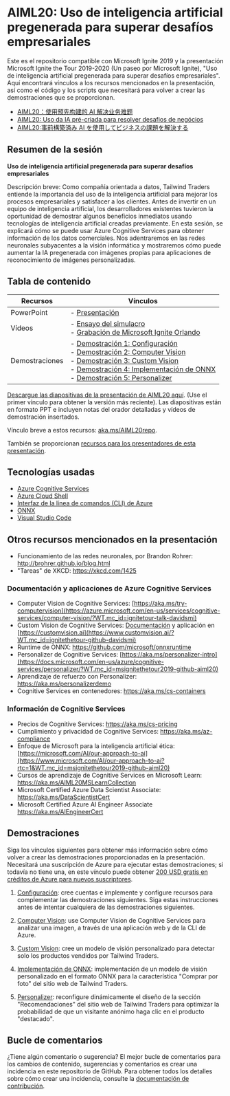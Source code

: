 # <a name="aiml20-using-pre-built-ai-to-solve-business-challenges"></a>AIML20: Uso de inteligencia artificial pregenerada para superar desafíos empresariales

Este es el repositorio compatible con Microsoft Ignite 2019 y la presentación Microsoft Ignite the Tour 2019-2020 (Un paseo por Microsoft Ignite), "Uso de inteligencia artificial pregenerada para superar desafíos empresariales". Aquí encontrará vínculos a los recursos mencionados en la presentación, así como el código y los scripts que necesitará para volver a crear las demostraciones que se proporcionan.

* [AIML20：使用预先构建的 AI 解决业务难题](https://github.com/microsoft/ignite-learning-paths-training-aiml/tree/master-SimplifiedChinese/aiml20)
* [AIML20: Uso da IA pré-criada para resolver desafios de negócios](https://github.com/microsoft/ignite-learning-paths-training-aiml/tree/master-PortugueseBrazil/aiml20)
* [AIML20:事前構築済み AI を使用してビジネスの課題を解決する](https://github.com/microsoft/ignite-learning-paths-training-aiml/tree/master-Japanese/aiml20)

## <a name="session-abstract"></a>Resumen de la sesión

**Uso de inteligencia artificial pregenerada para superar desafíos empresariales**

Descripción breve: Como compañía orientada a datos, Tailwind Traders entiende la importancia del uso de la inteligencia artificial para mejorar los procesos empresariales y satisfacer a los clientes. Antes de invertir en un equipo de inteligencia artificial, los desarrolladores existentes tuvieron la oportunidad de demostrar algunos beneficios inmediatos usando tecnologías de inteligencia artificial creadas previamente. En esta sesión, se explicará cómo se puede usar Azure Cognitive Services para obtener información de los datos comerciales. Nos adentraremos en las redes neuronales subyacentes a la visión informática y mostraremos cómo puede aumentar la IA pregenerada con imágenes propias para aplicaciones de reconocimiento de imágenes personalizadas.

## <a name="table-of-content"></a>Tabla de contenido
 

| Recursos          | Vínculos                            |
|-------------------|----------------------------------|
| PowerPoint        | - [Presentación](presentations.md) |
| Vídeos            | - [Ensayo del simulacro](https://youtu.be/jRO-5g-HYuU) <br/>- [Grabación de Microsoft Ignite Orlando](https://myignite.techcommunity.microsoft.com/sessions/82987?source=sessions) |
| Demostraciones             | - [Demostración 1: Configuración ](https://github.com/microsoft/ignite-learning-paths-training-aiml/blob/master/aiml20/DEMO%20Setup.md) <br/>- [Demostración 2: Computer Vision](https://github.com/microsoft/ignite-learning-paths-training-aiml/blob/master/aiml20/DEMO%20Computer%20Vision.md) <br/>- [Demostración 3: Custom Vision](https://github.com/microsoft/ignite-learning-paths-training-aiml/blob/master/aiml20/DEMO%20Custom%20Vision.md)<br/>- [Demostración 4: Implementación de ONNX](https://github.com/microsoft/ignite-learning-paths-training-aiml/blob/master/aiml20/DEMO%20ONNX%20deployment.md) <br/>- [Demostración 5: Personalizer](https://github.com/microsoft/ignite-learning-paths-training-aiml/blob/master/aiml20/DEMO%20Personalizer.md) | 

[Descargue las diapositivas de la presentación de AIML20 aquí](presentations.md). (Use el primer vínculo para obtener la versión más reciente). Las diapositivas están en formato PPT e incluyen notas del orador detalladas y vídeos de demostración insertados.

Vínculo breve a estos recursos: [aka.ms/AIML20repo](https://aka.ms/AIML20repo). 

También se proporcionan [recursos para los presentadores de esta presentación](README-Presenters.md).



## <a name="technologies-used"></a>Tecnologías usadas

* [Azure Cognitive Services](https://docs.microsoft.com/en-us/azure/cognitive-services/?WT.mc_id=msignitethetour2019-github-aiml20)
* [Azure Cloud Shell](https://docs.microsoft.com/en-us/azure/cloud-shell/overview?WT.mc_id=msignitethetour2019-github-aiml20)
* [Interfaz de la línea de comandos (CLI) de Azure](https://docs.microsoft.com/en-us/cli/azure/?view=azure-cli-latest?WT.mc_id=msignitethetour2019-github-aiml20)
* [ONNX](https://github.com/onnx/onnx)
* [Visual Studio Code](https://code.visualstudio.com/)

## <a name="other-resources-mentioned-in-talk"></a>Otros recursos mencionados en la presentación

* Funcionamiento de las redes neuronales, por Brandon Rohrer: http://brohrer.github.io/blog.html
* "Tareas" de XKCD: https://xkcd.com/1425

### <a name="azure-cognitive-services-docs-and-apps"></a>Documentación y aplicaciones de Azure Cognitive Services

* Computer Vision de Cognitive Services: [https://aka.ms/try-computervision](https://azure.microsoft.com/en-us/services/cognitive-services/computer-vision/?WT.mc_id=ignitetour-talk-davidsmi)  
* Custom Vision de Cognitive Services: [Documentación](https://docs.microsoft.com/en-us/azure/cognitive-services/custom-vision-service/?WT.mc_id=ignitethetour-github-davidsmi) y aplicación en [https://customvision.ai](https://www.customvision.ai/?WT.mc_id=ignitethetour-github-davidsmi)
* Runtime de ONNX: https://github.com/microsoft/onnxruntime
* Personalizer de Cognitive Services: [https://aka.ms/personalizer-intro](https://docs.microsoft.com/en-us/azure/cognitive-services/personalizer/?WT.mc_id=msignitethetour2019-github-aiml20)
* Aprendizaje de refuerzo con Personalizer: https://aka.ms/personalizerdemo
* Cognitive Services en contenedores: https://aka.ms/cs-containers

### <a name="cognitive-services-information"></a>Información de Cognitive Services

* Precios de Cognitive Services: https://aka.ms/cs-pricing 
* Cumplimiento y privacidad de Cognitive Services: https://aka.ms/az-compliance
* Enfoque de Microsoft para la inteligencia artificial ética: [https://microsoft.com/AI/our-approach-to-ai](https://www.microsoft.com/AI/our-approach-to-ai?rtc=1&WT.mc_id=msignitethetour2019-github-aiml20)
* Cursos de aprendizaje de Cognitive Services en Microsoft Learn: https://aka.ms/AIML20MSLearnCollection
* Microsoft Certified Azure Data Scientist Associate: https://aka.ms/DataScientistCert 
* Microsoft Certified Azure AI Engineer Associate https://aka.ms/AIEngineerCert

## <a name="demonstrations"></a>Demostraciones

Siga los vínculos siguientes para obtener más información sobre cómo volver a crear las demostraciones proporcionadas en la presentación. Necesitará una suscripción de Azure para ejecutar estas demostraciones; si todavía no tiene una, en este vínculo puede obtener [200 USD gratis en créditos de Azure para nuevos suscriptores](https://aka.ms/azure-free-credits).

1. [Configuración](DEMO%20Setup.md): cree cuentas e implemente y configure recursos para complementar las demostraciones siguientes. Siga estas instrucciones antes de intentar cualquiera de las demostraciones siguientes.

1. [Computer Vision](DEMO%20Computer%20Vision.md): use Computer Vision de Cognitive Services para analizar una imagen, a través de una aplicación web y de la CLI de Azure.

1. [Custom Vision](DEMO%20Custom%20Vision.md): cree un modelo de visión personalizado para detectar solo los productos vendidos por Tailwind Traders.

1. [Implementación de ONNX](DEMO%20ONNX%20deployment.md): implementación de un modelo de visión personalizado en el formato ONNX para la característica "Comprar por foto" del sitio web de Tailwind Traders.

1. [Personalizer](DEMO%20Personalizer.md): reconfigure dinámicamente el diseño de la sección "Recomendaciones" del sitio web de Tailwind Traders para optimizar la probabilidad de que un visitante anónimo haga clic en el producto "destacado".

## <a name="feedback-loop"></a>Bucle de comentarios

¿Tiene algún comentario o sugerencia? El mejor bucle de comentarios para los cambios de contenido, sugerencias y comentarios es crear una incidencia en este repositorio de GitHub. Para obtener todos los detalles sobre cómo crear una incidencia, consulte la [documentación de contribución](../CONTRIBUTING.md).
